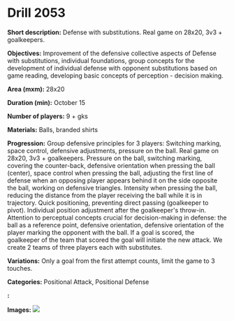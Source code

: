 # Drill 2053

**Short description:**
Defense with substitutions. Real game on 28x20, 3v3 + goalkeepers.

**Objectives:**
Improvement of the defensive collective aspects of Defense with substitutions, individual foundations, group concepts for the development of individual defense with opponent substitutions based on game reading, developing basic concepts of perception - decision making.

**Area (mxm):**
28x20

**Duration (min):**
October 15

**Number of players:**
9 + gks

**Materials:**
Balls, branded shirts

**Progression:**
Group defensive principles for 3 players: Switching marking, space control, defensive adjustments, pressure on the ball. Real game on 28x20, 3v3 + goalkeepers. Pressure on the ball, switching marking, covering the counter-back, defensive orientation when pressing the ball (center), space control when pressing the ball, adjusting the first line of defense when an opposing player appears behind it on the side opposite the ball, working on defensive triangles. Intensity when pressing the ball, reducing the distance from the player receiving the ball while it is in trajectory. Quick positioning, preventing direct passing (goalkeeper to pivot). Individual position adjustment after the goalkeeper's throw-in. Attention to perceptual concepts crucial for decision-making in defense: the ball as a reference point, defensive orientation, defensive orientation of the player marking the opponent with the ball. If a goal is scored, the goalkeeper of the team that scored the goal will initiate the new attack. We create 2 teams of three players each with substitutes.

**Variations:**
Only a goal from the first attempt counts, limit the game to 3 touches.

**Categories:**
Positional Attack, Positional Defense

**:**


**Images:**
![](https://www.coachingfutsal.com/\images\f25c4374-d331-46c3-b2b1-9ca1bea211ea_137.png)

